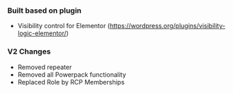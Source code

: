 ### Built based on plugin
- Visibility control for Elementor (https://wordpress.org/plugins/visibility-logic-elementor/)

### V2 Changes
- Removed repeater
- Removed all Powerpack functionality
- Replaced Role by RCP Memberships
